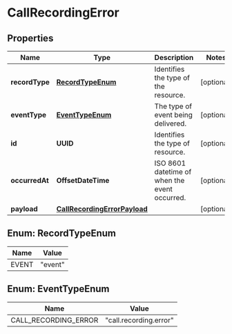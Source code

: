 

# CallRecordingError


## Properties

| Name | Type | Description | Notes |
|------------ | ------------- | ------------- | -------------|
|**recordType** | [**RecordTypeEnum**](#RecordTypeEnum) | Identifies the type of the resource. |  [optional] |
|**eventType** | [**EventTypeEnum**](#EventTypeEnum) | The type of event being delivered. |  [optional] |
|**id** | **UUID** | Identifies the type of resource. |  [optional] |
|**occurredAt** | **OffsetDateTime** | ISO 8601 datetime of when the event occurred. |  [optional] |
|**payload** | [**CallRecordingErrorPayload**](CallRecordingErrorPayload.md) |  |  [optional] |



## Enum: RecordTypeEnum

| Name | Value |
|---- | -----|
| EVENT | &quot;event&quot; |



## Enum: EventTypeEnum

| Name | Value |
|---- | -----|
| CALL_RECORDING_ERROR | &quot;call.recording.error&quot; |



